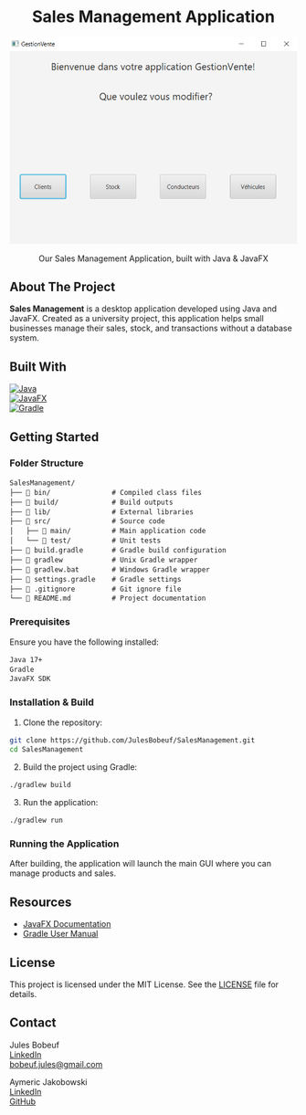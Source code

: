<div align="center">
  <h1 align="center">Sales Management Application</h1>
  <img src="assets/readme-sales.png" alt="Sales management app screenshot" width="600">  <p align="center">
    Our Sales Management Application, built with Java & JavaFX
</div>

## About The Project

**Sales Management** is a desktop application developed using Java and JavaFX. Created as a university project, this application helps small businesses manage their sales, stock, and transactions without a database system.

## Built With

[![Java](https://img.shields.io/badge/Java-007396?style=for-the-badge&logo=java&logoColor=white)](https://www.java.com/)  
[![JavaFX](https://img.shields.io/badge/JavaFX-007396?style=for-the-badge&logo=java&logoColor=white)](https://openjfx.io/)  
[![Gradle](https://img.shields.io/badge/Gradle-02303A?style=for-the-badge&logo=gradle&logoColor=white)](https://gradle.org/)

## Getting Started

### Folder Structure

```markdown
SalesManagement/
├── 📁 bin/               # Compiled class files
├── 📁 build/             # Build outputs
├── 📁 lib/               # External libraries
├── 📁 src/               # Source code
│   ├── 📁 main/          # Main application code
│   └── 📁 test/          # Unit tests
├── 📄 build.gradle       # Gradle build configuration
├── 📄 gradlew            # Unix Gradle wrapper
├── 📄 gradlew.bat        # Windows Gradle wrapper
├── 📄 settings.gradle    # Gradle settings
├── 📄 .gitignore         # Git ignore file
└── 📄 README.md          # Project documentation
```

### Prerequisites

Ensure you have the following installed:

```sh
Java 17+
Gradle
JavaFX SDK
```

### Installation & Build

1. Clone the repository:

```sh
git clone https://github.com/JulesBobeuf/SalesManagement.git
cd SalesManagement
```

2. Build the project using Gradle:

```sh
./gradlew build
```

3. Run the application:

```sh
./gradlew run
```

### Running the Application

After building, the application will launch the main GUI where you can manage products and sales.

## Resources

- [JavaFX Documentation](https://openjfx.io/)  
- [Gradle User Manual](https://docs.gradle.org/current/userguide/userguide.html)  

## License

This project is licensed under the MIT License. See the [LICENSE](LICENSE) file for details.

## Contact

Jules Bobeuf  
[LinkedIn](https://www.linkedin.com/in/bobeuf-jules/)  
bobeuf.jules@gmail.com

Aymeric Jakobowski  
[LinkedIn](https://www.linkedin.com/in/aymeric-jakobowski/)  
[GitHub](https://github.com/AymericJak)
